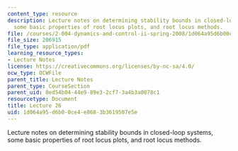 ```yaml
---
content_type: resource
description: Lecture notes on determining stability bounds in closed-loop systems,
  some basic properties of root locus plots, and root locus methods.
file: /courses/2-004-dynamics-and-control-ii-spring-2008/1d064a95d6b00ce4e8683b3619507e5e_lecture_26.pdf
file_size: 206915
file_type: application/pdf
learning_resource_types:
- Lecture Notes
license: https://creativecommons.org/licenses/by-nc-sa/4.0/
ocw_type: OCWFile
parent_title: Lecture Notes
parent_type: CourseSection
parent_uid: 8ed54b04-44e9-89e3-2cf7-3a4b3a0078c1
resourcetype: Document
title: Lecture 26
uid: 1d064a95-d6b0-0ce4-e868-3b3619507e5e
---
```

Lecture notes on determining stability bounds in closed-loop systems, some basic properties of root locus plots, and root locus methods.